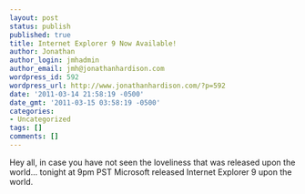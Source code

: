 ```yaml
---
layout: post
status: publish
published: true
title: Internet Explorer 9 Now Available!
author: Jonathan
author_login: jmhadmin
author_email: jmh@jonathanhardison.com
wordpress_id: 592
wordpress_url: http://www.jonathanhardison.com/?p=592
date: '2011-03-14 21:58:19 -0500'
date_gmt: '2011-03-15 03:58:19 -0500'
categories:
- Uncategorized
tags: []
comments: []
---
```

Hey all, in case you have not seen the loveliness that was released upon the world... tonight at 9pm PST Microsoft released Internet Explorer 9 upon the world.
